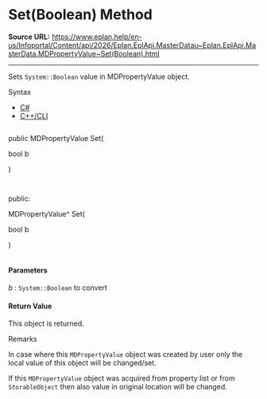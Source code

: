 # Set(Boolean) Method

**Source URL:** https://www.eplan.help/en-us/Infoportal/Content/api/2026/Eplan.EplApi.MasterDatau~Eplan.EplApi.MasterData.MDPropertyValue~Set(Boolean).html

---

Sets `System::Boolean` value in MDPropertyValue object.

Syntax

- [C#](#i-syntax-CS)
- [C++/CLI](#i-syntax-CPP2005)

```
```
public MDPropertyValue Set( 

   bool b

)
```
```

```
```
public:

MDPropertyValue^ Set( 

   bool b

)
```
```

#### Parameters

*b*
:   `System::Boolean` to convert

#### Return Value

This object is returned.

Remarks

In case where this `MDPropertyValue` object was created by user only the local value of this object will be changed/set.

If this `MDPropertyValue` object was acquired from property list or from `StorableObject` then also value in original location will be changed.

